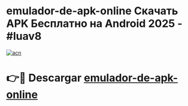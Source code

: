 # emulador-de-apk-online Скачать APK Бесплатно на Android 2025 - #luav8

[![acn](https://github.com/user-attachments/assets/0f9c940e-d8b0-45ae-aac7-cd30a18b3e1c)](https://apps.freeplayer.one?title=emulador-de-apk-online&ref=9RF)

# 👉🔴 Descargar [emulador-de-apk-online](https://apps.freeplayer.one?title=emulador-de-apk-online&ref=9RF)